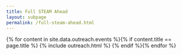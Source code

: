 ```yaml
---
title: Full STEAM Ahead
layout: subpage
permalink: /full-steam-ahead.html
---
```


<!-- Main -->
{% for content in site.data.outreach.events %}{% if content.title == page.title %}
  {% include outreach.html %}
{% endif %}{% endfor %}
